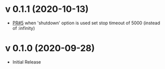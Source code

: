 # v 0.1.1 (2020-10-13)
* [PR#5](https://github.com/annkissam/dep_multi/pull/5) when 'shutdown' option is used set stop timeout of 5000 (instead of :infinity)

# v 0.1.0 (2020-09-28)
* Initial Release
